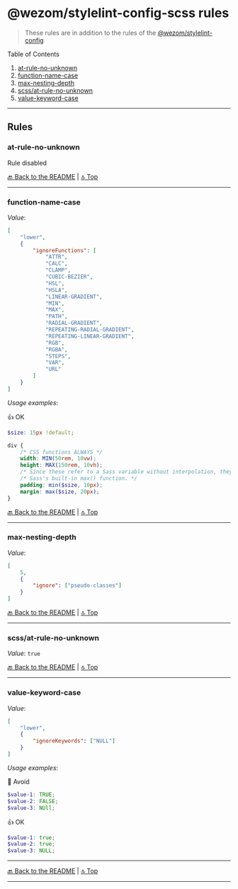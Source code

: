 # @wezom/stylelint-config-scss rules

> These rules are in addition to the rules of the [@wezom/stylelint-config](https://github.com/WezomCompany/code-style/blob/main/packages/stylelint-config/RULES.md#readme)

Table of Contents

[comment]: <> (TOC-START)

1. [at-rule-no-unknown](#at-rule-no-unknown)
1. [function-name-case](#function-name-case)
1. [max-nesting-depth](#max-nesting-depth)
1. [scss/at-rule-no-unknown](#scss/at-rule-no-unknown)
1. [value-keyword-case](#value-keyword-case)

[comment]: <> (TOC-END)

---

## Rules

[comment]: <> (RULES-START)

### at-rule-no-unknown

Rule disabled

[🔙 Back to the README](README.md) | [🔝 Top](#readme)

---

### function-name-case

_Value_:

```json
[
	"lower",
	{
		"ignoreFunctions": [
			"ATTR",
			"CALC",
			"CLAMP",
			"CUBIC-BEZIER",
			"HSL",
			"HSLA",
			"LINEAR-GRADIENT",
			"MIN",
			"MAX",
			"PATH",
			"RADIAL-GRADIENT",
			"REPEATING-RADIAL-GRADIENT",
			"REPEATING-LINEAR-GRADIENT",
			"RGB",
			"RGBA",
			"STEPS",
			"VAR",
			"URL"
		]
	}
]
```

_Usage examples_:

👍 OK

```scss
$size: 15px !default;

div {
	/* CSS functions ALWAYS */
	width: MIN(50rem, 10vw);
	height: MAX(150rem, 10vh);
	/* Since these refer to a Sass variable without interpolation, they call */
	/* Sass's built-in max() function. */
	padding: min($size, 10px);
	margin: max($size, 20px);
}
```

[🔙 Back to the README](README.md) | [🔝 Top](#readme)

---

### max-nesting-depth

_Value_:

```json
[
	5,
	{
		"ignore": ["pseudo-classes"]
	}
]
```

[🔙 Back to the README](README.md) | [🔝 Top](#readme)

---

### scss/at-rule-no-unknown

_Value_: `true`

[🔙 Back to the README](README.md) | [🔝 Top](#readme)

---

### value-keyword-case

_Value_:

```json
[
	"lower",
	{
		"ignoreKeywords": ["NULL"]
	}
]
```

_Usage examples_:

🚧 Avoid

```scss
$value-1: TRUE;
$value-2: FALSE;
$value-3: NUll;
```

👍 OK

```scss
$value-1: true;
$value-2: true;
$value-3: NULL;
```

[comment]: <> (RULES-END)

---

[🔙 Back to the README](README.md) | [🔝 Top](#readme)

---
